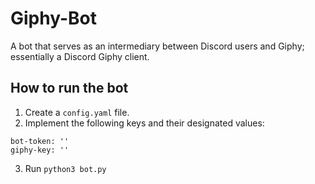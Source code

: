 # Giphy-Bot

A bot that serves as an intermediary between Discord users and Giphy; essentially a Discord Giphy client.

## How to run the bot

1. Create a `config.yaml` file.
2. Implement the following keys and their designated values:

```
bot-token: ''
giphy-key: ''
```

3. Run `python3 bot.py`
